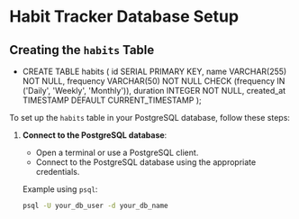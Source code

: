 # Habit Tracker Database Setup

## Creating the `habits` Table
- CREATE TABLE habits (
    id SERIAL PRIMARY KEY,
    name VARCHAR(255) NOT NULL,
    frequency VARCHAR(50) NOT NULL CHECK (frequency IN ('Daily', 'Weekly', 'Monthly')),
    duration INTEGER NOT NULL,
    created_at TIMESTAMP DEFAULT CURRENT_TIMESTAMP
);

To set up the `habits` table in your PostgreSQL database, follow these steps:

1. **Connect to the PostgreSQL database**:
   - Open a terminal or use a PostgreSQL client.
   - Connect to the PostgreSQL database using the appropriate credentials.

   Example using `psql`:
   ```sh
   psql -U your_db_user -d your_db_name